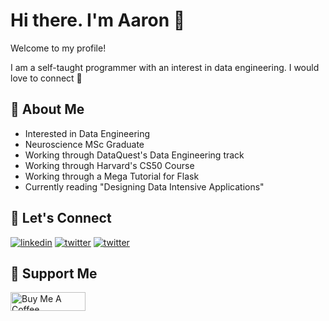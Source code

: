 
# Hi there. I'm Aaron 👋

Welcome to my profile! 

I am a self-taught programmer with an interest in data engineering. I would love to connect 🙂

## 🚀 About Me

- Interested in Data Engineering
- Neuroscience MSc Graduate
- Working through DataQuest's Data Engineering track
- Working through Harvard's CS50 Course
- Working through a Mega Tutorial for Flask
- Currently reading "Designing Data Intensive Applications"

## 🔗 Let's Connect

[![linkedin](https://img.shields.io/badge/linkedin-0A66C2?style=for-the-badge&logo=linkedin&logoColor=white)](https://www.linkedin.com/in/abzaaron/)
[![twitter](https://img.shields.io/badge/twitter-1DA1F2?style=for-the-badge&logo=twitter&logoColor=white)](https://twitter.com/AbzAaron)
[![twitter](https://img.shields.io/badge/twitter-1DA1F2?style=for-the-badge&logo=twitter&logoColor=white)](https://twitter.com/AbzAaron)

## 📕 Support Me

<a href="https://www.buymeacoffee.com/AbzAaron" target="_blank"><img src="https://cdn.buymeacoffee.com/buttons/default-orange.png" alt="Buy Me A Coffee" height="30" width="120"></a>
